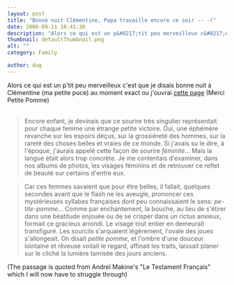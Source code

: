 ```yaml
---
layout: post
title: "Bonne nuit Clémentine, Papa travaille encore ce soir -- -("
date: 2006-09-11 18:41:30
description: "Alors ce qui est un p&#8217;tit peu merveilleux c&#8217;est que je disais bonne nuit à Clémentine (ma petite puce) au moment exact ou j&#8217;ouvrai cette page (Merci Petite Pomme) Encore enfant, je devinais que ce sourire très singulier représentait pour&#8230;"
thumbnail: defaultThumbnail.png
alt: ""
category: Family

author: dug
---
```


Alors ce qui est un p'tit peu merveilleux c'est que je disais bonne nuit à Clémentine (ma petite puce) au moment exact ou j'ouvrai <a href="http://ndclignancourt.org/">cette page</a> (Merci Petite Pomme)<br />
 <br />
<blockquote>Encore enfant, je devinais que ce sourire très singulier représentait pour chaque femme une étrange petite victoire. Oui, une éphémère revanche sur les espoirs déçus, sur la grossièreté des hommes, sur la rareté des choses belles et vraies de ce monde. Si j'avais su le dire, à l'époque, j'aurais appelé cette façon de sourire <em>féminité</em>... Mais la langue était alors trop concrète. Je me contentais d'examiner, dans nos albums de photos, les visages féminins et de retrouver ce reflet de beauté sur certains d'entre eux.</blockquote>
<blockquote>Car ces femmes savaient que pour être belles, il fallait, quelques secondes avant que le flash ne les aveugle, prononcer ces mystérieuses syllabes françaises dont peu connaissaient le sens: <em>pe-tite-pomme...</em> Comme par enchantement, la bouche, au lieu de s'étirer dans une béatitude enjouée ou de se crisper dans un rictus anxieux, formait ce gracieux arrondi. Le visage tout entier en demeurait transfiguré. Les sourcils s'arquaient légèrement, l'ovale des joues s'allongeait. On disait <em>petite pomme</em>, et l'ombre d'une douceur lointaine et rêveuse voilait le regard, affinait les traits, laissait planer sur le cliché la lumière tamisée des jours anciens.</blockquote>

<p>(The passage is quoted from Andreï Makine's "Le Testament Français" which I will now have to struggle through)</p>
